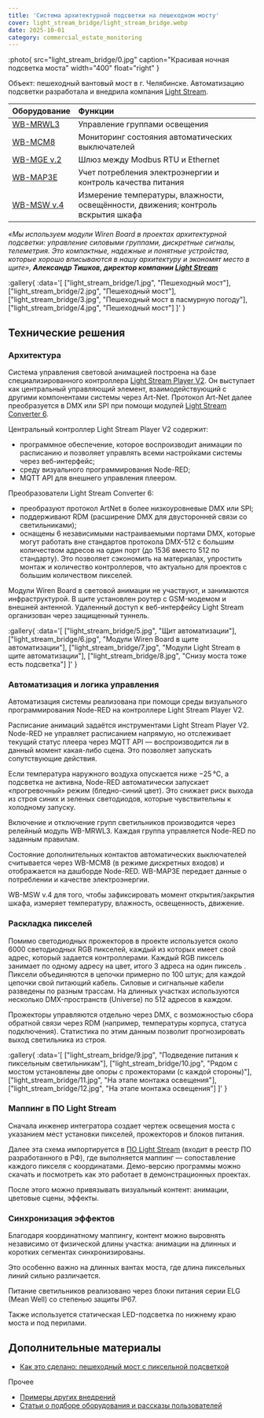 ```yaml
---
title: 'Система архитектурной подсветки на пешеходном мосту'
cover: light_stream_bridge/light_stream_bridge.webp
date: 2025-10-01
category: commercial_estate_monitoring
---
```


:photo{
    src="light_stream_bridge/0.jpg"
    caption="Красивая ночная подсветка моста"
    width="400"
    float="right"
}

Объект: пешеходный вантовый мост в г. Челябинске. Автоматизацию подсветки разработала и внедрила компания [Light Stream](https://lightstream.pro/).

| Оборудование | Функции |
| :---- | :---- |
| [WB-MRWL3](https://wirenboard.com/ru/product/wb-mrwl3/) | Управление группами освещения |
| [WB-MCM8](https://wirenboard.com/ru/product/WB-MCM8/) | Мониторинг состояния автоматических выключателей |
| [WB-MGE v.2](https://wirenboard.com/ru/product/WB-MGE/) | Шлюз между Modbus RTU и Ethernet |
| [WB-MAP3E](https://wirenboard.com/ru/product/WB-MAP3E/) | Учет потребления электроэнергии и контроль качества питания |
| [WB-MSW v.4](https://wirenboard.com/ru/product/wb-msw-v4/) | Измерение температуры, влажности, освещённости, движения; контроль вскрытия шкафа |

_«Мы используем модули Wiren Board в проектах архитектурной подсветки: управление силовыми группами, дискретные сигналы, телеметрия. Это компактные, надежные и понятные устройства, которые хорошо вписываются в нашу архитектуру и экономят место в щите», **Александр Тишков, директор компании [Light Stream](https://lightstream.pro/)**_


:gallery{
    :data='[
        ["light_stream_bridge/1.jpg", "Пешеходный мост"],
        ["light_stream_bridge/2.jpg", "Пешеходный мост"],
        ["light_stream_bridge/3.jpg", "Пешеходный мост в пасмурную погоду"],
        ["light_stream_bridge/4.jpg", "Пешеходный мост"]
    ]'
}


## Технические решения

### Архитектура

Система управления световой анимацией построена на базе специализированного контроллера [Light Stream Player V2](https://lightstream.pro/ru/products/player). Он выступает как центральный управляющий элемент, взаимодействующий с другими компонентами системы через Art-Net. Протокол Art-Net далее преобразуется в DMX или SPI при помощи модулей [Light Stream Converter 6](https://lightstream.pro/ru/products/converter6).

Центральный контроллер Light Stream Player V2 содержит:

- программное обеспечение, которое воспроизводит анимации по расписанию и позволяет управлять всеми настройками системы через веб\-интерфейс;  
- среду визуального программирования Node-RED;  
- MQTT API для внешнего управления плеером.

Преобразователи Light Stream Converter 6:

- преобразуют протокол ArtNet в более низкоуровневые DMX или SPI;  
- поддерживают RDM (расширение DMX для двусторонней связи со светильниками);  
- оснащены 6 независимыми настраиваемыми портами DMX, которые могут работать вне стандартов протокола DMX-512 с большим количеством адресов на один порт (до 1536 вместо 512 по стандарту). Это позволяет сэкономить на материалах, упростить монтаж и количество контроллеров, что актуально для проектов с большим количеством пикселей.

Модули Wiren Board в световой анимации не участвуют, и занимаются инфраструктурой. В щите установлен роутер с GSM-модемом и внешней антенной. Удаленный доступ к веб\-интерфейсу Light Stream организован через защищенный туннель.

:gallery{
    :data='[
        ["light_stream_bridge/5.jpg", "Щит автоматизации"],
        ["light_stream_bridge/6.jpg", "Модули Wiren Board в щите автоматизации"],
        ["light_stream_bridge/7.jpg", "Модули Light Stream в щите автоматизации"],
        ["light_stream_bridge/8.jpg", "Снизу моста тоже есть подсветка"]
    ]'
}

### Автоматизация и логика управления

Автоматизация системы реализована при помощи среды визуального программирования Node-RED на контроллере Light Stream Player V2.

Расписание анимаций задаётся инструментами Light Stream Player V2. Node-RED не управляет расписанием напрямую, но отслеживает текущий статус плеера через MQTT API — воспроизводится ли в данный момент какая-либо сцена. Это позволяет запускать сопутствующие действия.

Если температура наружного воздуха опускается ниже −25 °C, а подсветка не активна, Node-RED автоматически запускает «прогревочный» режим (бледно-синий цвет). Это снижает риск выхода из строя синих и зеленых светодиодов, которые чувствительны к холодному запуску.

Включение и отключение групп светильников производится через релейный модуль WB-MRWL3. Каждая группа управляется Node-RED по заданным правилам.

Состояние дополнительных контактов автоматических выключателей считывается через WB-MCM8 (в режиме дискретных входов) и отображается на дашборде Node-RED. WB-MAP3E передает данные о потреблении и качестве электроэнергии.

WB-MSW v.4 для того, чтобы зафиксировать момент открытия/закрытия шкафа, измеряет температуру, влажность, освещенность, движение.

### Раскладка пикселей

Помимо светодиодных прожекторов в проекте используется около 6000 светодиодных RGB пикселей, каждый из которых имеет свой адрес, который задается контроллерами. Каждый RGB пиксель занимает по одному адресу на цвет, итого 3 адреса на один пиксель . Пиксели объединяются в цепочки примерно по 100 штук; для каждой цепочки свой питающий кабель. Силовые и сигнальные кабели разведены по разным трассам. На длинных участках используются несколько DMX-пространств (Universe) по 512 адресов в каждом.

Прожекторы управляются отдельно через DMX, с возможностью сбора обратной связи через RDM (например, температуры корпуса, статуса подключения). Статистика по этим данным позволит прогнозировать выход светильника из строя.

:gallery{
    :data='[
        ["light_stream_bridge/9.jpg", "Подведение питания к пиксельным светильникам"],
        ["light_stream_bridge/10.jpg", "Рядом с мостом установлены две опоры с прожекторами (с каждой стороны)"],
        ["light_stream_bridge/11.jpg", "На этапе монтажа освещения"],
        ["light_stream_bridge/12.jpg", "На этапе монтажа освещения"]
    ]'
}

### Маппинг в ПО Light Stream

Сначала инженер интегратора создает чертеж освещения моста с указанием мест установки пикселей, прожекторов и блоков питания.

Далее эта схема импортируется в [ПО Light Stream](https://lightstream.pro/products/software) (входит в реестр ПО разработанного в РФ), где выполняется маппинг — сопоставление каждого пикселя с координатами. Демо-версию программы можно скачать и посмотреть как это работает в демонстрационных проектах.

После этого можно привязывать визуальный контент: анимации, цветовые сцены, эффекты.

### Синхронизация эффектов

Благодаря координатному маппингу, контент можно выровнять независимо от физической длины участка: анимации на длинных и коротких сегментах синхронизированы.

Это особенно важно на длинных вантах моста, где длина пиксельных линий сильно различается.

Питание светильников реализовано через блоки питания серии ELG (Mean Well) со степенью защиты IP67.

Также используется статическая LED-подсветка по нижнему краю моста и под перилами.

## Дополнительные материалы

- [Как это сделано: пешеходный мост с пиксельной подсветкой](https://habr.com/ru/companies/wirenboard/articles/945832/)

Прочее

- [Примеры других внедрений](../solutions/)
- [Статьи о подборе оборудования и рассказы пользователей](../articles)
